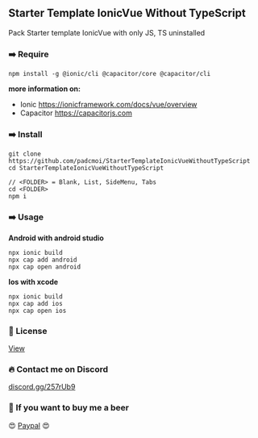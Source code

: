 ## Starter Template IonicVue Without TypeScript
Pack Starter template IonicVue with only JS, TS uninstalled

### ➡️ Require
```
npm install -g @ionic/cli @capacitor/core @capacitor/cli
```
**more information on:**
- Ionic https://ionicframework.com/docs/vue/overview
- Capacitor https://capacitorjs.com


### ➡️ Install
```
git clone https://github.com/padcmoi/StarterTemplateIonicVueWithoutTypeScript
cd StarterTemplateIonicVueWithoutTypeScript

// <FOLDER> = Blank, List, SideMenu, Tabs
cd <FOLDER>
npm i
```

### ➡️ Usage
**Android with android studio**
```
npx ionic build
npx cap add android
npx cap open android
```
**Ios with xcode**
```
npx ionic build
npx cap add ios
npx cap open ios
```

### 🔖 License
[View](/LICENSE)

### 🔥 Contact me on Discord
[discord.gg/257rUb9](https://discord.gg/257rUb9)

### 🍺 If you want to buy me a beer
😍 [Paypal](https://www.paypal.com/paypalme/Julien06100?locale.x=fr_FR) 😍